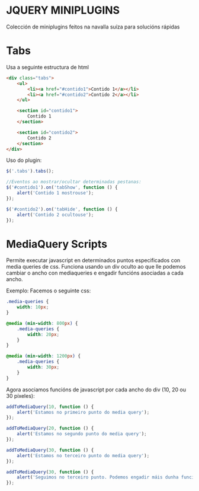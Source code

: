 JQUERY MINIPLUGINS
==================

Colección de miniplugins feitos na navalla suíza para solucións rápidas


Tabs
====

Usa a seguinte estructura de html

```html
<div class="tabs">
	<ul>
		<li><a href="#contido1">Contido 1</a></li>
		<li><a href="#contido2">Contido 2</a></li>
	</ul>

	<section id="contido1">
		Contido 1
	</section>

	<section id="contido2">
		Contido 2
	</section>
</div>
```

Uso do plugin:

```js
$('.tabs').tabs();

//Eventos ao mostrar/ocultar determinadas pestanas:
$('#contido1').on('tabShow', function () {
	alert('Contido 1 mostrouse');
});

$('#contido2').on('tabHide', function () {
	alert('Contido 2 ocultouse');
});
```

MediaQuery Scripts
==================

Permite executar javascript en determinados puntos especificados con media queries de css. Funciona usando un div oculto ao que lle podemos cambiar o ancho con mediaqueries e engadir funcións asociadas a cada ancho.

Exemplo: Facemos o seguinte css:

```css
.media-queries {
	width: 10px;
}

@media (min-width: 800px) {
	.media-queries {
		width: 20px;
	}
}

@media (min-width: 1200px) {
	.media-queries {
		width: 30px;
	}
}
```

Agora asociamos funcións de javascript por cada ancho do div (10, 20 ou 30 píxeles):

```js
addToMediaQuery(10, function () {
	alert('Estamos no primeiro punto do media query');
});

addToMediaQuery(20, function () {
	alert('Estamos no segundo punto do media query');
});

addToMediaQuery(30, function () {
	alert('Estamos no terceiro punto do media query');
});

addToMediaQuery(30, function () {
	alert('Seguimos no terceiro punto. Podemos engadir máis dunha función por cada punto');
});
```
